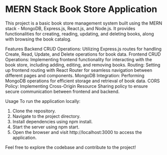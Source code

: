# MERN Stack Book Store Application

This project is a basic book store management system built using the MERN stack - MongoDB, Express.js, React.js, and Node.js. It provides functionalities for creating, reading, updating, and deleting books, along with browsing the book catalog.

Features
Backend CRUD Operations: Utilizing Express.js routes for handling Create, Read, Update, and Delete operations for book data.
Frontend CRUD Operations: Implementing frontend functionality for interacting with the book store, including adding, editing, and removing books.
Routing: Setting up frontend routing with React Router for seamless navigation between different pages and components.
MongoDB Integration: Performing MongoDB operations for efficient storage and retrieval of book data.
CORS Policy: Implementing Cross-Origin Resource Sharing policy to ensure secure communication between frontend and backend.

Usage
To run the application locally:
  1) Clone the repository.
  2) Navigate to the project directory.
  3) Install dependencies using npm install.
  4) Start the server using npm start.
  5) Open the browser and visit http://localhost:3000 to access the application.
   
Feel free to explore the codebase and contribute to the project!
